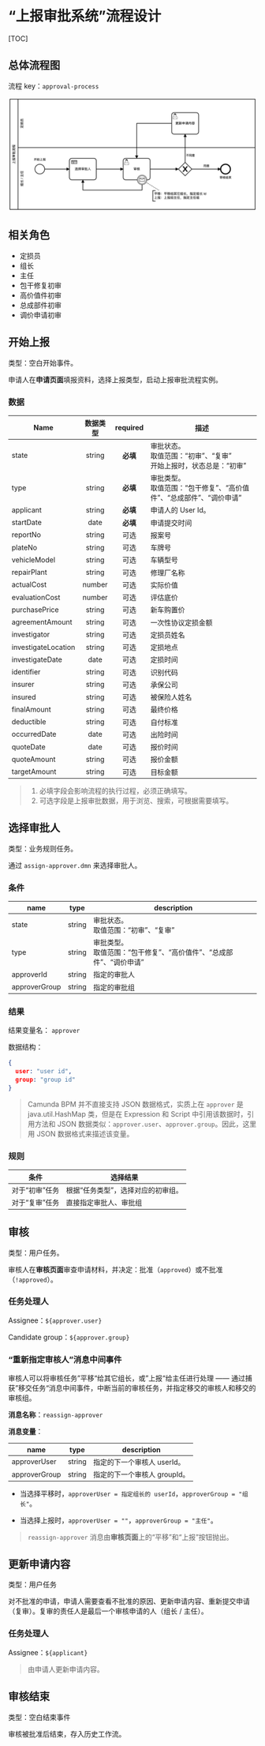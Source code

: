 # “上报审批系统”流程设计

[TOC]

## 总体流程图

流程 key：`approval-process`

![上报审批系统流程](assets/approval-process.png)



## 相关角色

- 定损员
- 组长
- 主任
- 包干修复初审
- 高价值件初审
- 总成部件初审
- 调价申请初审



## 开始上报

类型：空白开始事件。

申请人在**申请页面**填报资料，选择上报类型，启动上报审批流程实例。

### 数据

| Name                | 数据类型 | required | 描述                                                         |
| ------------------- | :------: | :------: | ------------------------------------------------------------ |
| state               |  string  | **必填** | 审批状态。<br>取值范围：“初审”、“复审”<br>开始上报时，状态总是：“初审” |
| type                |  string  | **必填** | 审批类型。<br>取值范围：“包干修复”、“高价值件”、“总成部件”、“调价申请” |
| applicant           |  string  | **必填** | 申请人的 User Id。                                           |
| startDate           |   date   | **必填** | 申请提交时间                                                 |
| reportNo            |  string  |   可选   | 报案号                                                       |
| plateNo             |  string  |   可选   | 车牌号                                                       |
| vehicleModel        |  string  |   可选   | 车辆型号                                                     |
| repairPlant         |  string  |   可选   | 修理厂名称                                                   |
| actualCost          |  number  |   可选   | 实际价值                                                     |
| evaluationCost      |  number  |   可选   | 评估底价                                                     |
| purchasePrice       |  string  |   可选   | 新车购置价                                                   |
| agreementAmount     |  string  |   可选   | 一次性协议定损金额                                           |
| investigator        |  string  |   可选   | 定损员姓名                                                   |
| investigateLocation |  string  |   可选   | 定损地点                                                     |
| investigateDate     |   date   |   可选   | 定损时间                                                     |
| identifier          |  string  |   可选   | 识别代码                                                     |
| insurer             |  string  |   可选   | 承保公司                                                     |
| insured             |  string  |   可选   | 被保险人姓名                                                 |
| finalAmount         |  string  |   可选   | 最终价格                                                     |
| deductible          |  string  |   可选   | 自付标准                                                     |
| occurredDate        |   date   |   可选   | 出险时间                                                     |
| quoteDate           |   date   |   可选   | 报价时间                                                     |
| quoteAmount         |  string  |   可选   | 报价金额                                                     |
| targetAmount        |  string  |   可选   | 目标金额                                                     |

> 1. 必填字段会影响流程的执行过程，必须正确填写。
> 2. 可选字段是上报审批数据，用于浏览、搜索，可根据需要填写。



## 选择审批人

类型：业务规则任务。

通过 `assign-approver.dmn` 来选择审批人。

### 条件

| name          | type   | description                                                  |
| ------------- | ------ | ------------------------------------------------------------ |
| state         | string | 审批状态。<br/>取值范围：“初审”、“复审”                      |
| type          | string | 审批类型。<br/>取值范围：“包干修复”、“高价值件”、“总成部件”、“调价申请” |
| approverId    | string | 指定的审批人                                                 |
| approverGroup | string | 指定的审批组                                                 |

### 结果

结果变量名： `approver`

数据结构：

```json
{
  user: "user id",
  group: "group id"
}
```

> Camunda BPM 并不直接支持 JSON 数据格式，实质上在 `approver` 是 java.util.HashMap 类，但是在 Expression 和 Script 中引用该数据时，引用方法和 JSON 数据类似：`approver.user`、`approver.group`。因此，这里用 JSON 数据格式来描述该变量。

### 规则

| 条件           | 选择结果                           |
| -------------- | ---------------------------------- |
| 对于“初审”任务 | 根据“任务类型”，选择对应的初审组。 |
| 对于“复审”任务 | 直接指定审批人、审批组             |



## 审核

类型：用户任务。

审核人在**审核页面**审查申请材料，并决定：批准（`approved`）或不批准（`!approved`）。

### 任务处理人

Assignee：`${approver.user}`

Candidate group：`${approver.group}`

### “重新指定审核人”消息中间事件

审核人可以将审核任务”平移“给其它组长，或”上报“给主任进行处理 —— 通过捕获”移交任务“消息中间事件，中断当前的审核任务，并指定移交的审核人和移交的审核组。

**消息名称**：`reassign-approver`

**消息变量**：

| name          |  type  | description                  |
| ------------- | :----: | ---------------------------- |
| approverUser  | string | 指定的下一个审核人 userId。  |
| approverGroup | string | 指定的下一个审核人 groupId。 |

- 当选择平移时，`approverUser = 指定组长的 userId`，`approverGroup = "组长"`。

- 当选择上报时，`approverUser = ""`，`approverGroup = "主任"`。

> `reassign-approver` 消息由**审核页面**上的“平移”和“上报”按钮抛出。



## 更新申请内容

类型：用户任务

对不批准的申请，申请人需要查看不批准的原因、更新申请内容、重新提交申请（复审）。复审的责任人是最后一个审核申请的人（组长 / 主任）。

### 任务处理人

Assignee：`${applicant}`

> 由申请人更新申请内容。



## 审核结束

类型：空白结束事件

审核被批准后结束，存入历史工作流。